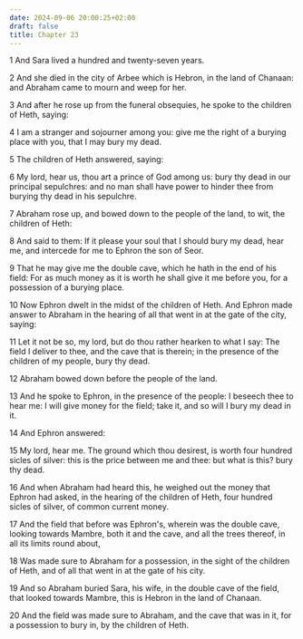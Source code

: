 ```yaml
---
date: 2024-09-06 20:00:25+02:00
draft: false
title: Chapter 23
---
```




1 And Sara lived a hundred and twenty-seven years.

2 And she died in the city of Arbee which is Hebron, in the land of Chanaan: and Abraham came to mourn and weep for her.

3 And after he rose up from the funeral obsequies, he spoke to the children of Heth, saying:

4 I am a stranger and sojourner among you: give me the right of a burying place with you, that I may bury my dead.

5 The children of Heth answered, saying:

6 My lord, hear us, thou art a prince of God among us: bury thy dead in our principal sepulchres: and no man shall have power to hinder thee from burying thy dead in his sepulchre.

7 Abraham rose up, and bowed down to the people of the land, to wit, the children of Heth:

8 And said to them: If it please your soul that I should bury my dead, hear me, and intercede for me to Ephron the son of Seor.

9 That he may give me the double cave, which he hath in the end of his field: For as much money as it is worth he shall give it me before you, for a possession of a burying place.

10 Now Ephron dwelt in the midst of the children of Heth. And Ephron made answer to Abraham in the hearing of all that went in at the gate of the city, saying:

11 Let it not be so, my lord, but do thou rather hearken to what I say: The field I deliver to thee, and the cave that is therein; in the presence of the children of my people, bury thy dead.

12 Abraham bowed down before the people of the land.

13 And he spoke to Ephron, in the presence of the people: I beseech thee to hear me: I will give money for the field; take it, and so will I bury my dead in it.

14 And Ephron answered:

15 My lord, hear me. The ground which thou desirest, is worth four hundred sicles of silver: this is the price between me and thee: but what is this? bury thy dead.

16 And when Abraham had heard this, he weighed out the money that Ephron had asked, in the hearing of the children of Heth, four hundred sicles of silver, of common current money.

17 And the field that before was Ephron's, wherein was the double cave, looking towards Mambre, both it and the cave, and all the trees thereof, in all its limits round about,

18 Was made sure to Abraham for a possession, in the sight of the children of Heth, and of all that went in at the gate of his city.

19 And so Abraham buried Sara, his wife, in the double cave of the field, that looked towards Mambre, this is Hebron in the land of Chanaan.

20 And the field was made sure to Abraham, and the cave that was in it, for a possession to bury in, by the children of Heth.

